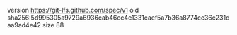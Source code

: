 version https://git-lfs.github.com/spec/v1
oid sha256:5d995305a9729a6936cab46ec4e1331caef5a7b36a8774cc36c231daa9ad4e42
size 88

